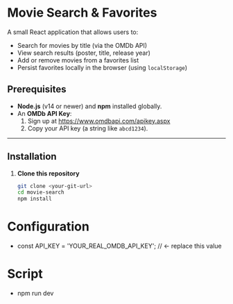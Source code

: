 # Movie Search & Favorites

A small React application that allows users to:

- Search for movies by title (via the OMDb API)
- View search results (poster, title, release year)
- Add or remove movies from a favorites list
- Persist favorites locally in the browser (using `localStorage`)

## Prerequisites

- **Node.js** (v14 or newer) and **npm** installed globally.  
- An **OMDb API Key**:  
  1. Sign up at https://www.omdbapi.com/apikey.aspx  
  2. Copy your API key (a string like `abcd1234`).

---

## Installation

1. **Clone this repository**  
   ```bash
   git clone <your-git-url>
   cd movie-search
   npm install
# Configuration
- const API_KEY = 'YOUR_REAL_OMDB_API_KEY'; // ← replace this value
# Script
- npm run dev
